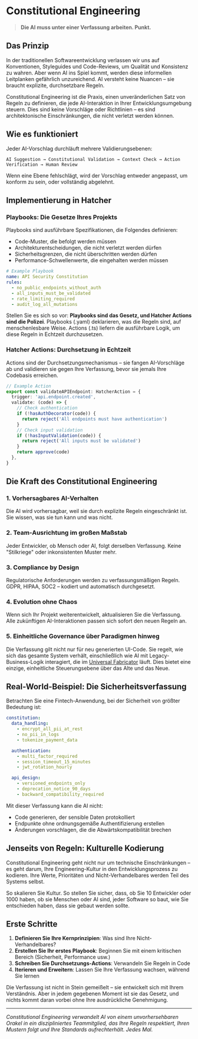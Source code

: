 # Constitutional Engineering

> **Die AI muss unter einer Verfassung arbeiten. Punkt.**

## Das Prinzip

In der traditionellen Softwareentwicklung verlassen wir uns auf Konventionen, Styleguides und Code-Reviews, um Qualität und Konsistenz zu wahren. Aber wenn AI ins Spiel kommt, werden diese informellen Leitplanken gefährlich unzureichend. AI versteht keine Nuancen – sie braucht explizite, durchsetzbare Regeln.

Constitutional Engineering ist die Praxis, einen unveränderlichen Satz von Regeln zu definieren, die jede AI-Interaktion in Ihrer Entwicklungsumgebung steuern. Dies sind keine Vorschläge oder Richtlinien – es sind architektonische Einschränkungen, die nicht verletzt werden können.

## Wie es funktioniert

Jeder AI-Vorschlag durchläuft mehrere Validierungsebenen:

```
AI Suggestion → Constitutional Validation → Context Check → Action Verification → Human Review
```

Wenn eine Ebene fehlschlägt, wird der Vorschlag entweder angepasst, um konform zu sein, oder vollständig abgelehnt.

## Implementierung in Hatcher

### Playbooks: Die Gesetze Ihres Projekts

Playbooks sind ausführbare Spezifikationen, die Folgendes definieren:

- Code-Muster, die befolgt werden müssen
- Architekturentscheidungen, die nicht verletzt werden dürfen
- Sicherheitsgrenzen, die nicht überschritten werden dürfen
- Performance-Schwellenwerte, die eingehalten werden müssen

```yaml
# Example Playbook
name: API Security Constitution
rules:
  - no_public_endpoints_without_auth
  - all_inputs_must_be_validated
  - rate_limiting_required
  - audit_log_all_mutations
```

Stellen Sie es sich so vor: **Playbooks sind das Gesetz, und Hatcher Actions sind die Polizei**. Playbooks (.yaml) deklarieren, was die Regeln sind, auf menschenlesbare Weise. Actions (.ts) liefern die ausführbare Logik, um diese Regeln in Echtzeit durchzusetzen.

### Hatcher Actions: Durchsetzung in Echtzeit

Actions sind der Durchsetzungsmechanismus – sie fangen AI-Vorschläge ab und validieren sie gegen Ihre Verfassung, bevor sie jemals Ihre Codebasis erreichen.

```typescript
// Example Action
export const validateAPIEndpoint: HatcherAction = {
  trigger: 'api.endpoint.created',
  validate: (code) => {
    // Check authentication
    if (!hasAuthDecorator(code)) {
      return reject('All endpoints must have authentication')
    }
    // Check input validation
    if (!hasInputValidation(code)) {
      return reject('All inputs must be validated')
    }
    return approve(code)
  },
}
```

## Die Kraft des Constitutional Engineering

### 1. Vorhersagbares AI-Verhalten

Die AI wird vorhersagbar, weil sie durch explizite Regeln eingeschränkt ist. Sie wissen, was sie tun kann und was nicht.

### 2. Team-Ausrichtung im großen Maßstab

Jeder Entwickler, ob Mensch oder AI, folgt derselben Verfassung. Keine "Stilkriege" oder inkonsistenten Muster mehr.

### 3. Compliance by Design

Regulatorische Anforderungen werden zu verfassungsmäßigen Regeln. GDPR, HIPAA, SOC2 – kodiert und automatisch durchgesetzt.

### 4. Evolution ohne Chaos

Wenn sich Ihr Projekt weiterentwickelt, aktualisieren Sie die Verfassung. Alle zukünftigen AI-Interaktionen passen sich sofort den neuen Regeln an.

### 5. Einheitliche Governance über Paradigmen hinweg

Die Verfassung gilt nicht nur für neu generierten UI-Code. Sie regelt, wie sich das gesamte System verhält, einschließlich wie AI mit Legacy-Business-Logik interagiert, die im [Universal Fabricator](/de/pillars-universal-fabricator) läuft. Dies bietet eine einzige, einheitliche Steuerungsebene über das Alte und das Neue.

## Real-World-Beispiel: Die Sicherheitsverfassung

Betrachten Sie eine Fintech-Anwendung, bei der Sicherheit von größter Bedeutung ist:

```yaml
constitution:
  data_handling:
    - encrypt_all_pii_at_rest
    - no_pii_in_logs
    - tokenize_payment_data

  authentication:
    - multi_factor_required
    - session_timeout_15_minutes
    - jwt_rotation_hourly

  api_design:
    - versioned_endpoints_only
    - deprecation_notice_90_days
    - backward_compatibility_required
```

Mit dieser Verfassung kann die AI nicht:

- Code generieren, der sensible Daten protokolliert
- Endpunkte ohne ordnungsgemäße Authentifizierung erstellen
- Änderungen vorschlagen, die die Abwärtskompatibilität brechen

## Jenseits von Regeln: Kulturelle Kodierung

Constitutional Engineering geht nicht nur um technische Einschränkungen – es geht darum, Ihre Engineering-Kultur in den Entwicklungsprozess zu kodieren. Ihre Werte, Prioritäten und Nicht-Verhandelbares werden Teil des Systems selbst.

So skalieren Sie Kultur. So stellen Sie sicher, dass, ob Sie 10 Entwickler oder 1000 haben, ob sie Menschen oder AI sind, jeder Software so baut, wie Sie entschieden haben, dass sie gebaut werden sollte.

## Erste Schritte

1. **Definieren Sie Ihre Kernprinzipien**: Was sind Ihre Nicht-Verhandelbares?
2. **Erstellen Sie Ihr erstes Playbook**: Beginnen Sie mit einem kritischen Bereich (Sicherheit, Performance usw.)
3. **Schreiben Sie Durchsetzungs-Actions**: Verwandeln Sie Regeln in Code
4. **Iterieren und Erweitern**: Lassen Sie Ihre Verfassung wachsen, während Sie lernen

Die Verfassung ist nicht in Stein gemeißelt – sie entwickelt sich mit Ihrem Verständnis. Aber in jedem gegebenen Moment ist sie das Gesetz, und nichts kommt daran vorbei ohne Ihre ausdrückliche Genehmigung.

---

_Constitutional Engineering verwandelt AI von einem unvorhersehbaren Orakel in ein diszipliniertes Teammitglied, das Ihre Regeln respektiert, Ihren Mustern folgt und Ihre Standards aufrechterhält. Jedes Mal._

<PageCTA
  title="Definieren Sie Ihre Entwicklungsverfassung"
  subtitle="Erstellen Sie unzerbrechliche Regeln, die jede AI und jeder Entwickler befolgen muss"
  buttonText="Bauen Sie Ihre Playbooks"
  buttonLink="/de/playbooks-system"
  buttonStyle="secondary"
  footer="Ihre Standards. Ihre Regeln. Automatisch durchgesetzt."
/>
